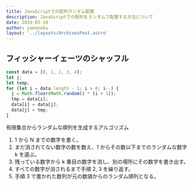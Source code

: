 ```yaml
---
title: JavaScriptでの配列ランダム配置
description: JavaScriptでの配列をランダムで配置する方法について
date: 2019-05-10
author: yamanoku
layout: '../layouts/ArchivesPost.astro'
---
```


## フィッシャーイェーツのシャッフル

```js
const data = [0, 1, 2, 3, 4];
let j;
let temp;
for (let i = data.length - 1; i > 0; i--) {
  j = Math.floor(Math.random() * (i + 1));
  tmp = data[i];
  data[i] = data[j];
  data[j] = tmp;
}
```

有限集合からランダムな順列を生成するアルゴリズム

1. 1 から N までの数字を書く。
2. まだ消されてない数字の数を数え、1 からその数以下までのランダムな数字 k を選ぶ。
3. 残っている数字から k 番目の数字を消し、別の場所にその数字を書き出す。
4. すべての数字が消されるまで手順 2, 3 を繰り返す。
5. 手順 3 で書かれた数列が元の数値からのランダム順列となる。
